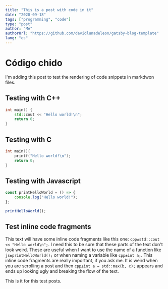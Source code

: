 ```yaml
---
title: "This is a post with code in it"
date: "2020-09-18"
tags: ["programming", "code"]
type: "post"
author: "Me"
authorUrl: "https://github.com/davidlunadeleon/gatsby-blog-template"
lang: "es"
---
```


# Código chido

I'm adding this post to test the rendering of code snippets in markdwon files.

## Testing with C++

```cpp
int main() {
	std::cout << "Hello world!\n";
	return 0;
}
```

## Testing with C

```c
int main(){
	printf("Hello world!\n");
	return 0;
}
```

## Testing with Javascript

```js
const printHelloWorld = () => {
	console.log("Hello world!");
};

printHelloWorld();
```

## Test inline code fragments

This text will have some inline code fragments like this one: `cpp±std::cout << "Hello world\n";`. I need this to be sure that these parts of the text don't look weird. These are useful when I want to use the name of a function like `js±printHelloWorld();` or when naming a variable like `cpp±int a;`. This inline code fragments are really important, if you ask me. It is weird when you are scrolling a post and then `cpp±int a = std::max(b, c);` appears and ends up looking ugly and breaking the flow of the text.

This is it for this test posts.
